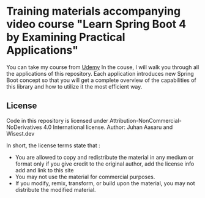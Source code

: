 # Training materials accompanying video course "Learn Spring Boot 4 by Examining Practical Applications"

You can take my course from [Udemy](https://www.udemy.com/course/draft/6594639/?referralCode=C871DD0489D8D7B171B5)
In the couse, I will walk you through all the applications of this repository.
Each application introduces new Spring Boot concept so that you will get
a complete overview of the capabilities of this library and how to utilize it the most efficient way.


## License
Code in this repository is licensed under Attribution-NonCommercial-NoDerivatives 4.0 International license.
Author: Juhan Aasaru and Wisest.dev

In short, the license terms state that :
* You are allowed to copy and redistribute the material in any medium or format only if you give credit to the original author, add the license info add and link to this site 
* You may not use the material for commercial purposes.
* If you modify, remix, transform, or build upon the material, you may not distribute the modified material.

